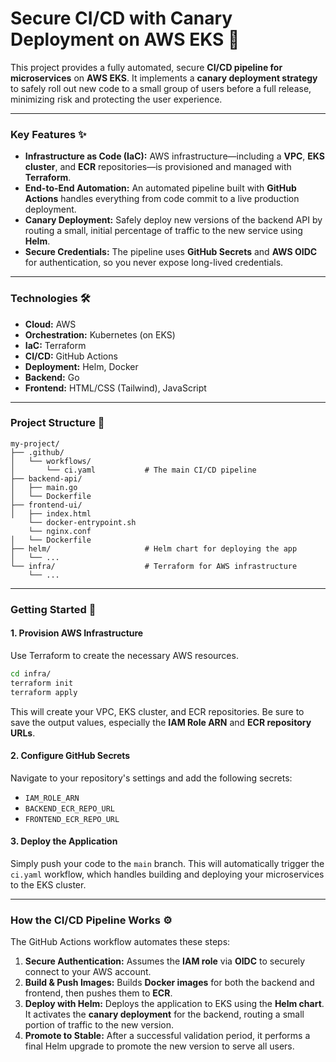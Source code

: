 # Secure CI/CD with Canary Deployment on AWS EKS 🚀

This project provides a fully automated, secure **CI/CD pipeline for microservices** on **AWS EKS**. It implements a **canary deployment strategy** to safely roll out new code to a small group of users before a full release, minimizing risk and protecting the user experience.

-----

### **Key Features ✨**

  * **Infrastructure as Code (IaC):** AWS infrastructure—including a **VPC**, **EKS cluster**, and **ECR** repositories—is provisioned and managed with **Terraform**.
  * **End-to-End Automation:** An automated pipeline built with **GitHub Actions** handles everything from code commit to a live production deployment.
  * **Canary Deployment:** Safely deploy new versions of the backend API by routing a small, initial percentage of traffic to the new service using **Helm**.
  * **Secure Credentials:** The pipeline uses **GitHub Secrets** and **AWS OIDC** for authentication, so you never expose long-lived credentials.

-----

### **Technologies 🛠️**

  * **Cloud:** AWS
  * **Orchestration:** Kubernetes (on EKS)
  * **IaC:** Terraform
  * **CI/CD:** GitHub Actions
  * **Deployment:** Helm, Docker
  * **Backend:** Go
  * **Frontend:** HTML/CSS (Tailwind), JavaScript

-----

### **Project Structure 📂**

```
my-project/
├── .github/
│   └── workflows/
│       └── ci.yaml           # The main CI/CD pipeline
├── backend-api/              
│   ├── main.go
│   └── Dockerfile
├── frontend-ui/              
│   ├── index.html
    └── docker-entrypoint.sh
    └── nginx.conf
│   └── Dockerfile
├── helm/                     # Helm chart for deploying the app
│   └── ...
└── infra/                    # Terraform for AWS infrastructure
    └── ...
```

-----

### **Getting Started 🏁**

#### **1. Provision AWS Infrastructure**

Use Terraform to create the necessary AWS resources.

```bash
cd infra/
terraform init
terraform apply
```

This will create your VPC, EKS cluster, and ECR repositories. Be sure to save the output values, especially the **IAM Role ARN** and **ECR repository URLs**.

#### **2. Configure GitHub Secrets**

Navigate to your repository's settings and add the following secrets:

  * `IAM_ROLE_ARN`
  * `BACKEND_ECR_REPO_URL`
  * `FRONTEND_ECR_REPO_URL`

#### **3. Deploy the Application**

Simply push your code to the `main` branch. This will automatically trigger the `ci.yaml` workflow, which handles building and deploying your microservices to the EKS cluster.

-----

### **How the CI/CD Pipeline Works ⚙️**

The GitHub Actions workflow automates these steps:

1.  **Secure Authentication:** Assumes the **IAM role** via **OIDC** to securely connect to your AWS account.
2.  **Build & Push Images:** Builds **Docker images** for both the backend and frontend, then pushes them to **ECR**.
3.  **Deploy with Helm:** Deploys the application to EKS using the **Helm chart**. It activates the **canary deployment** for the backend, routing a small portion of traffic to the new version.
4.  **Promote to Stable:** After a successful validation period, it performs a final Helm upgrade to promote the new version to serve all users.
